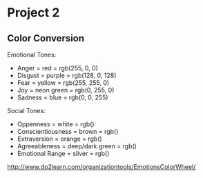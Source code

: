 # Project 2

## Color Conversion

Emotional Tones:
* Anger = red = rgb(255, 0, 0)
* Disgust = purple = rgb(128, 0, 128)
* Fear = yellow = rgb(255, 255, 0)
* Joy = neon green = rgb(0, 255, 0)
* Sadness = blue = rgb(0, 0, 255)

Social Tones:
* Oppenness = white = rgb()
* Conscientiousness = brown = rgb()
* Extraversion = orange = rgb()
* Agreeableness = deep/dark green = rgb()
* Emotional Range = silver = rgb()


http://www.do2learn.com/organizationtools/EmotionsColorWheel/
